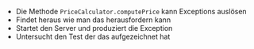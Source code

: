 * Die Methode `PriceCalculator.computePrice` kann Exceptions auslösen
* Findet heraus wie man das herausfordern kann
* Startet den Server und produziert die Exception
* Untersucht den Test der das aufgezeichnet hat